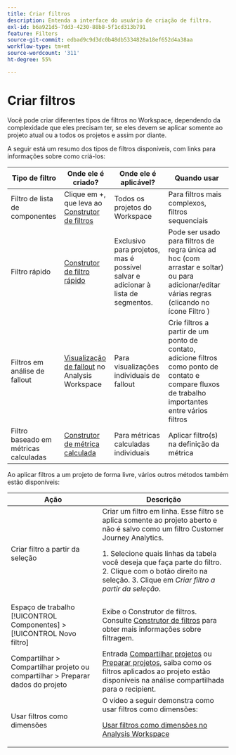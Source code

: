```yaml
---
title: Criar filtros
description: Entenda a interface do usuário de criação de filtro.
exl-id: b6a921d5-7dd3-4230-88b8-5f1cd313b791
feature: Filters
source-git-commit: edbad9c9d3dc0b48db5334828a18ef652d4a38aa
workflow-type: tm+mt
source-wordcount: '311'
ht-degree: 55%

---
```


# Criar filtros

Você pode criar diferentes tipos de filtros no Workspace, dependendo da complexidade que eles precisam ter, se eles devem se aplicar somente ao projeto atual ou a todos os projetos e assim por diante.

A seguir está um resumo dos tipos de filtros disponíveis, com links para informações sobre como criá-los:

| Tipo de filtro | Onde ele é criado? | Onde ele é aplicável? | Quando usar |
| --- | --- | --- | --- |
| Filtro de lista de componentes | Clique em +, que leva ao [Construtor de filtros](/help/components/filters/filter-builder.md) | Todos os projetos do Workspace | Para filtros mais complexos, filtros sequenciais |
| Filtro rápido | [Construtor de filtro rápido](/help/components/filters/quick-filters.md) | Exclusivo para projetos, mas é possível salvar e adicionar à lista de segmentos. | Pode ser usado para filtros de regra única ad hoc (com arrastar e soltar) ou para adicionar/editar várias regras (clicando no ícone Filtro ) |
| Filtros em análise de fallout | [Visualização de fallout](/help/analysis-workspace/visualizations/fallout/compare-segments-fallout.md) no Analysis Workspace | Para visualizações individuais de fallout | Crie filtros a partir de um ponto de contato, adicione filtros como ponto de contato e compare fluxos de trabalho importantes entre vários filtros |
| Filtro baseado em métricas calculadas | [Construtor de métrica calculada](/help/components/calc-metrics/cm-workflow/metrics-with-segments.md) | Para métricas calculadas individuais | Aplicar filtro(s) na definição da métrica |

Ao aplicar filtros a um projeto de forma livre, vários outros métodos também estão disponíveis:

| Ação | Descrição |
| --- | --- |
| Criar filtro a partir da seleção | Criar um filtro em linha. Esse filtro se aplica somente ao projeto aberto e não é salvo como um filtro Customer Journey Analytics.<p> 1. Selecione quais linhas da tabela você deseja que faça parte do filtro.  2. Clique com o botão direito na seleção.  3. Clique em *Criar filtro a partir da seleção*. |
| Espaço de trabalho [!UICONTROL Componentes] > [!UICONTROL Novo filtro] | Exibe o Construtor de filtros. Consulte [Construtor de filtros](/help/components/filters/filter-builder.md) para obter mais informações sobre filtragem. |
| Compartilhar > Compartilhar projeto ou compartilhar > Preparar dados do projeto | Entrada [Compartilhar projetos](/help/analysis-workspace/curate-share/share-projects.md) ou [Preparar projetos](/help/analysis-workspace/curate-share/curate.md), saiba como os filtros aplicados ao projeto estão disponíveis na análise compartilhada para o recipient. |
| Usar filtros como dimensões | O vídeo a seguir demonstra como usar filtros como dimensões:  <p>[Usar filtros como dimensões no Analysis Workspace](https://experienceleague.adobe.com/docs/customer-journey-analytics-learn/tutorials/components/filters/use-filters-as-dimensions.html?lang=pt-BR)</p> |
